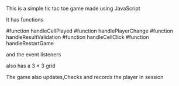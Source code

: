 This is  a simple tic tac toe game made using JavaScript

It has functions 

#function handleCellPlayed
#function handlePlayerChange
#function handleResultValidation
#function handleCellClick
#function handleRestartGame


and the event listeners

also has a 3 * 3 grid

The game also updates,Checks and  records the player in session



